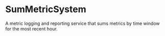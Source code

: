 # SumMetricSystem
A metric logging and reporting service that sums metrics by time window for the most recent hour.
